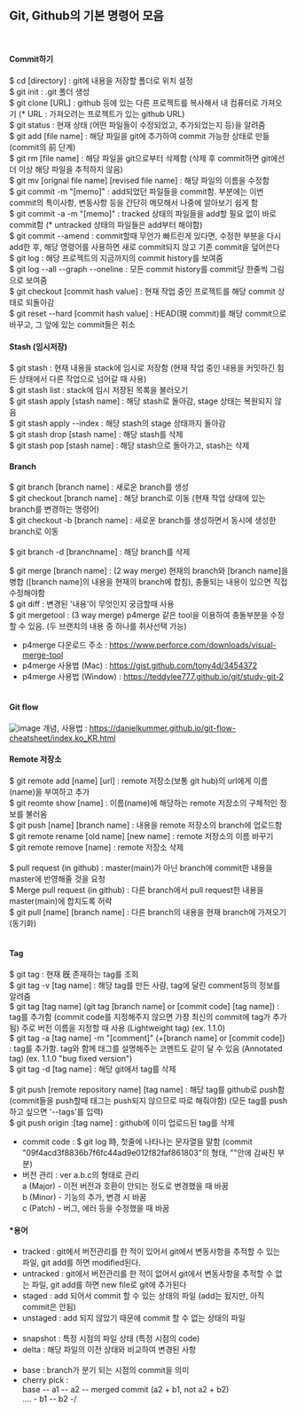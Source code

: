 ## Git, Github의 기본 명령어 모음
<br/> 

#### Commit하기
$ cd [directory] : git에 내용을 저장할 폴더로 위치 설정<br/> 
$ git init : .git 폴더 생성<br/> 
$ git clone [URL] : github 등에 있는 다른 프로젝트를 복사해서 내 컴퓨터로 가져오기 (* URL : 가져오려는 프로젝트가 있는 github URL)<br/> 
$ git status : 현재 상태 (어떤 파일들이 수정되었고, 추가되었는지 등)을 알려줌<br/> 
$ git add [file name] : 해당 파일을 git에 추가하여 commit 가능한 상태로 만듦 (commit의 前 단계)<br/> 
$ git rm [file name] : 해당 파일을 git으로부터 삭제함 (삭제 후 commit하면 git에선 더 이상 해당 파일을 추적하지 않음)<br/> 
$ git mv [orignal file name] [revised file name] : 해당 파일의 이름을 수정함<br/> 
$ git commit -m "[memo]" : add되었던 파일들을 commit함. <memo>부분에는 이번 commit의 특이사항, 변동사항 등을 간단히 메모해서 나중에 알아보기 쉽게 함<br/> 
$ git commit -a -m "[memo]" : tracked 상태의 파일들을 add할 필요 없이 바로 commit함 (* untracked 상태의 파일들은 add부터 해야함)<br/> 
$ git commit --amend : commit할때 무언가 빠트린게 있다면, 수정한 부분을 다시 add한 후, 해당 명령어를 사용하면 새로 commit되지 않고 기존 commit을 덮어쓴다<br/> 
$ git log : 해당 프로젝트의 지금까지의 commit history를 보여줌<br/> 
$ git log --all --graph --oneline : 모든 commit history를 commit당 한줄씩 그림으로 보여줌<br/>
$ git checkout [commit hash value] : 현재 작업 중인 프로젝트를 해당 commit 상태로 되돌아감<br/> 
$ git reset --hard [commit hash value] : HEAD(現 commit)를 해당 commit으로 바꾸고, 그 앞에 있는 commit들은 취소<br/>

#### Stash (임시저장)
$ git stash : 현재 내용을 stack에 임시로 저장함 (현재 작업 중인 내용을 커밋하긴 힘든 상태에서 다른 작업으로 넘어갈 때 사용)<br/> 
$ git stash list : stack에 임시 저장된 목록을 불러오기<br/> 
$ git stash apply [stash name] : 해당 stash로 돌아감, stage 상태는 복원되지 않음<br/>
$ git stash apply --index : 해당 stash의 stage 상태까지 돌아감 <br/>
$ git stash drop [stash name] : 해당 stash를 삭제 <br/>
$ git stash pop [stash name] : 해당 stash으로 돌아가고, stash는 삭제 <br/>
  
#### Branch
$ git branch [branch name] : 새로운 branch를 생성<br/> 
$ git checkout [branch name] : 해당 branch로 이동 (현재 작업 상태에 있는 branch를 변경하는 명령어)<br/> 
$ git checkout -b [branch name] : 새로운 branch를 생성하면서 동시에 생성한 branch로 이동 <br/><br/>
$ git branch -d [branchname] : 해당 branch를 삭제 <br/>
  
$ git merge [branch name] : (2 way merge) 현재의 branch와 [branch name]을 병합 ([branch name]의 내용을 현재의 branch에 합침), 충돌되는 내용이 있으면 직접 수정해야함 <br/>
$ git diff : 변경된 '내용'이 무엇인지 궁금할때 사용 <br/>
$ git mergetool : (3 way merge) p4merge 같은 tool을 이용하여 충돌부분을 수정할 수 있음. (두 브랜치의 내용 중 하나를 취사선택 가능) <br/>
* p4merge 다운로드 주소 : https://www.perforce.com/downloads/visual-merge-tool </br>
* p4merge 사용법 (Mac) : https://gist.github.com/tony4d/3454372</br>
* p4merge 사용법 (Window) : https://teddylee777.github.io/git/study-git-2<br><br/> 

#### Git flow
![image](https://user-images.githubusercontent.com/69135840/185782138-83ee2810-9307-40aa-a974-1b9a3691ad4f.png)
개념, 사용법 : https://danielkummer.github.io/git-flow-cheatsheet/index.ko_KR.html

#### Remote 저장소
$ git remote add [name] [url] : remote 저장소(보통 git hub)의 url에게 이름(name)을 부여하고 추가<br/> 
$ git reomte show [name] : 이름(name)에 해당하는 remote 저장소의 구체적인 정보를 불러옴<br/> 
$ git push [name] [branch name] : 내용을 remote 저장소의 branch에 업로드함<br/> 
$ git remote rename [old name] [new name] : remote 저장소의 이름 바꾸기<br/> 
$ git remote remove [name] : remote 저장소 삭제<br/> 
  <br/> 
$ pull request (in github) : master(main)가 아닌 branch에 commit한 내용을 master에 반영해줄 것을 요청<br/> 
$ Merge pull request (in github) : 다른 branch에서 pull request한 내용을 master(main)에 합치도록 허락<br/> 
$ git pull [name] [branch name] : 다른 branch의 내용을 현재 branch에 가져오기 (동기화)<br/> 
<br/>  
  
#### Tag
$ git tag : 현재 旣 존재하는 tag를 조회 <br/> 
$ git tag -v [tag name] : 해당 tag를 만든 사람, tag에 달린 comment등의 정보를 알려줌<br/> 
$ git tag [tag name]  (git tag [branch name] or [commit code] [tag name]) : tag를 추가함 (commit code를 지정해주지 않으면 가장 최신의 commit에 tag가 추가됨) 주로 버전 이름을 지정할 때 사용 (Lightweight tag) (ex. 1.1.0)<br/> 
$ git tag -a [tag name] -m "[comment]" (+[branch name] or [commit code]) : tag를 추가함. tag와 함께 태그를 설명해주는 코멘트도 같이 달 수 있음 (Annotated tag) (ex. 1.1.0 "bug fixed version")<br/> 
$ git tag -d [tag name] : 해당 git에서 tag를 삭제<br/>   
$ git push [remote repository name] [tag name] : 해당 tag를 github로 push함 (commit들을 push할때 태그는 push되지 않으므로 따로 해줘야함) (모든 tag를 push 하고 싶으면 '--tags'를 입력)<br/> 
$ git push origin :[tag name] : github에 이미 업로드된 tag를 삭제<br/> 
* commit code : $ git log 時, 첫줄에 나타나는 문자열을 말함 (commit "09f4acd3f8836b7f6fc44ad9e012f82faf861803"의 형태, ""안에 감싸진 부분)<br/> 
* 버전 관리 : ver a.b.c의 형태로 관리<br/>
  a (Major) - 이전 버전과 호환이 안되는 정도로 변경했을 때 바꿈<br/>
  b (Minor) - 기능의 추가, 변경 시 바꿈<br/>
  c (Patch) - 버그, 에러 등을 수정했을 때 바꿈<br/>
  
  
#### *용어<br/> 
- tracked : git에서 버전관리를 한 적이 있어서 git에서 변동사항을 추적할 수 있는 파일, git add를 하면 modified된다.<br/> 
- untracked : git에서 버전관리를 한 적이 없어서 git에서 변동사항을 추적할 수 없는 파일, git add를 하면 new file로 git에 추가된다<br/> 
- staged : add 되어서 commit 할 수 있는 상태의 파일 (add는 됬지만, 아직 commit은 안됨)<br/> 
- unstaged : add 되지 않았기 때문에 commit 할 수 없는 상태의 파일<br/> <br/> 
- snapshot : 특정 시점의 파일 상태 (특정 시점의 code)<br/> 
- delta : 해당 파일의 이전 상태와 비교하여 변경된 사항<br/> <br/> 
- base : branch가 분기 되는 시점의 commit을 의미<br/> 
- cherry pick :<br/> 
base -- a1 -- a2 -- merged commit (a2 + b1, not a2 + b2)<br/> 
.... \- b1 -- b2 -/<br/> 
     
